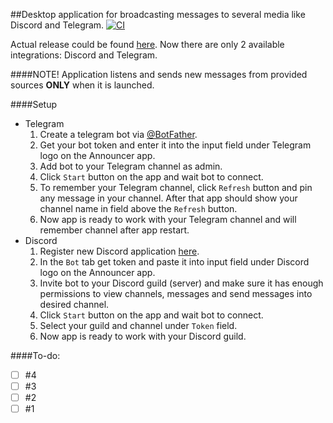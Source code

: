 ##Desktop application for broadcasting messages to several media like Discord and Telegram. [![CI](https://github.com/trueddd/announcer-desktop/actions/workflows/main.yml/badge.svg?branch=master)](https://github.com/trueddd/announcer-desktop/actions/workflows/main.yml)

Actual release could be found [here](https://github.com/trueddd/announcer-desktop/releases). Now there are only 2 available integrations: Discord and Telegram.

####NOTE! Application listens and sends new messages from provided sources **ONLY** when it is launched.

####Setup

- Telegram
  1. Create a telegram bot via [@BotFather](https://t.me/botfather).
  2. Get your bot token and enter it into the input field under Telegram logo on the Announcer app.
  3. Add bot to your Telegram channel as admin.
  4. Click `Start` button on the app and wait bot to connect.
  5. To remember your Telegram channel, click `Refresh` button and pin any message in your channel. After that app should show your channel name in field above the `Refresh` button.
  6. Now app is ready to work with your Telegram channel and will remember channel after app restart.
- Discord
  1. Register new Discord application [here](https://discord.com/developers/applications).
  2. In the `Bot` tab get token and paste it into input field under Discord logo on the Announcer app.
  3. Invite bot to your Discord guild (server) and make sure it has enough permissions to view channels, messages and send messages into desired channel.
  4. Click `Start` button on the app and wait bot to connect.
  5. Select your guild and channel under `Token` field.
  6. Now app is ready to work with your Discord guild.

####To-do:
- [ ] #4
- [ ] #3
- [ ] #2
- [ ] #1
